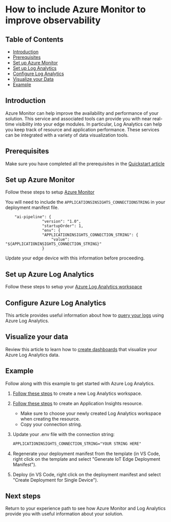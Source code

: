 # How to include Azure Monitor to improve observability

## Table of Contents

- [Introduction](#introduction)
- [Prerequisites](#prerequisites)
- [Set up Azure Monitor](#set-up-azure-monitor)
- [Set up Log Analytics](#set-up-azure-log-analytics)
- [Configure Log Analytics](#configure-azure-log-analytics)
- [Visualize your Data](#visualize-your-data)
- [Example](#example)

## Introduction

Azure Monitor can help improve the availability and performance of your solution.
This service and associated tools can provide you with near real-time visibility into your edge modules.
In particular, Log Analytics can help you keep track of resource and application performance.
These services can be integrated with a variety of data visualization tools.

## Prerequisites

Make sure you have completed all the prerequisites in the [Quickstart article](./quickstart-readme.md)

## Set up Azure Monitor

Follow these steps to setup [Azure Monitor](https://docs.microsoft.com/en-us/azure/azure-monitor/essentials/monitor-azure-resource)

You will need to include the `APPLICATIONSINSIGHTS_CONNECTIONSTRING` in your deployment manifest file.


        "ai-pipeline": {
                    "version": "1.0",
                    "startupOrder": 1,
                    "env": {
                    "APPLICATIONINSIGHTS_CONNECTION_STRING": {
                        "value": "${APPLICATIONINSIGHTS_CONNECTION_STRING}"
                    }

Update your edge device with this information before proceeding.

## Set up Azure Log Analytics

Follow these steps to setup your [Azure Log Analytics workspace](https://docs.microsoft.com/en-us/azure/azure-monitor/essentials/tutorial-resource-logs)

## Configure Azure Log Analytics

This article provides useful information about how to [query your logs](https://docs.microsoft.com/en-us/azure/azure-monitor/logs/log-analytics-tutorial) using Azure Log Analytics.

## Visualize your data

Review this article to learn how to [create dashboards](https://docs.microsoft.com/en-us/azure/azure-monitor/visualize/tutorial-logs-dashboards) that visualize your Azure Log Analytics data.

## Example

Follow along with this example to get started with Azure Log Analytics.

1. [Follow these steps](https://docs.microsoft.com/en-us/azure/azure-monitor/logs/quick-create-workspace?tabs=azure-portal)
to create a new Log Analytics workspace.
1. [Follow these steps](https://docs.microsoft.com/en-us/azure/azure-monitor/app/create-workspace-resource) to create
an Application Insights resource.
    - Make sure to choose your newly created Log Analytics workspace when creating the resource.
    - Copy your connection string.
1. Update your .env file with the connection string:

    ```txt
    APPLICATIONINSIGHTS_CONNECTION_STRING="YOUR STRING HERE"
    ```

1. Regenerate your deployment manifest from the template (in VS Code, right click on the template and select "Generate IoT Edge Deployment Manifest").
1. Deploy (in VS Code, right click on the deployment manifest and select "Create Deployment for Single Device").

## Next steps
Return to your experience path to see how Azure Monitor and Log Analytics provide you with useful information about your solution.